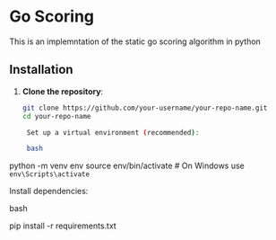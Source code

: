 # Go Scoring 

This is an implemntation of the static go scoring algorithm in python

## Installation

1. **Clone the repository**:

   ```bash
   git clone https://github.com/your-username/your-repo-name.git
   cd your-repo-name

    Set up a virtual environment (recommended):

    bash

python -m venv env
source env/bin/activate  # On Windows use `env\Scripts\activate`

Install dependencies:

bash

pip install -r requirements.txt
